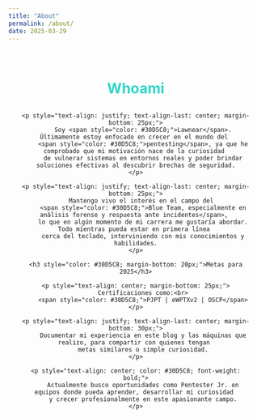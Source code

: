 ```yaml
---
title: "About"
permalink: /about/
date: 2025-03-29
---
```

<div style="text-align: center; max-width: 1200px; margin: 0 auto; padding: 20px;">
    <h1 style="color: #30D5C8; margin-bottom: 30px;">Whoami</h1>
    
    <p style="text-align: justify; text-align-last: center; margin-bottom: 25px;">
        Soy <span style="color: #30D5C8;">Lawnear</span>. Últimamente estoy enfocado en crecer en el mundo del 
        <span style="color: #30D5C8;">pentesting</span>, ya que he comprobado que mi motivación nace de la curiosidad 
        de vulnerar sistemas en entornos reales y poder brindar soluciones efectivas al descubrir brechas de seguridad.
    </p>

    <p style="text-align: justify; text-align-last: center; margin-bottom: 25px;">
        Mantengo vivo el interés en el campo del 
        <span style="color: #30D5C8;">Blue Team, especialmente en análisis forense y respuesta ante incidentes</span>, 
        lo que en algún momento de mi carrera me gustaría abordar. Todo mientras pueda estar en primera línea 
        cerca del teclado, interviniendo con mis conocimientos y habilidades.
    </p>

    <h3 style="color: #30D5C8; margin-bottom: 20px;">Metas para 2025</h3>
    
    <p style="text-align: center; margin-bottom: 25px;">
        Certificaciones como:<br>
        <span style="color: #30D5C8;">PJPT | eWPTXv2 | OSCP</span>
    </p>

    <p style="text-align: justify; text-align-last: center; margin-bottom: 30px;">
        Documentar mi experiencia en este blog y las máquinas que realizo, para compartir con quienes tengan 
        metas similares o simple curiosidad.
    </p>

    <p style="text-align: center; color: #30D5C8; font-weight: bold;">
        Actualmente busco oportunidades como Pentester Jr. en equipos donde pueda aprender, desarrollar mi curiosidad 
        y crecer profesionalmente en este apasionante campo.
    </p>
</div>
